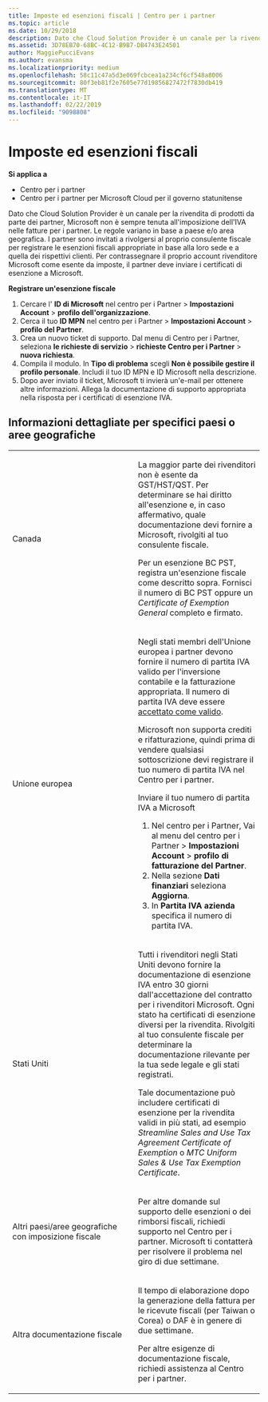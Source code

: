 ```yaml
---
title: Imposte ed esenzioni fiscali | Centro per i partner
ms.topic: article
ms.date: 10/29/2018
description: Dato che Cloud Solution Provider è un canale per la rivendita di prodotti da parte dei partner, Microsoft non è sempre tenuta all'imposizione dell'IVA nelle fatture per i partner.
ms.assetid: 3D78EB70-68BC-4C12-B9B7-DB4743E24501
author: MaggiePucciEvans
ms.author: evansma
ms.localizationpriority: medium
ms.openlocfilehash: 58c11c47a5d3e069fcbcea1a234cf6cf548a8006
ms.sourcegitcommit: 80f3eb81f2e7605e77d19856827472f7830db419
ms.translationtype: MT
ms.contentlocale: it-IT
ms.lasthandoff: 02/22/2019
ms.locfileid: "9098808"
---
```

# <a name="tax-and-tax-exemptions"></a>Imposte ed esenzioni fiscali

**Si applica a**

-  Centro per i partner
-  Centro per i partner per Microsoft Cloud per il governo statunitense


Dato che Cloud Solution Provider è un canale per la rivendita di prodotti da parte dei partner, Microsoft non è sempre tenuta all'imposizione dell'IVA nelle fatture per i partner. Le regole variano in base a paese e/o area geografica. I partner sono invitati a rivolgersi al proprio consulente fiscale per registrare le esenzioni fiscali appropriate in base alla loro sede e a quella dei rispettivi clienti. Per contrassegnare il proprio account rivenditore Microsoft come esente da imposte, il partner deve inviare i certificati di esenzione a Microsoft.

**Registrare un'esenzione fiscale**

1.  Cercare l' **ID di Microsoft** nel centro per i Partner &gt; **Impostazioni Account** &gt; **profilo dell'organizzazione**.
2.  Cerca il tuo **ID MPN** nel centro per i Partner &gt; **Impostazioni Account** &gt; **profilo del Partner**.
3.  Crea un nuovo ticket di supporto. Dal menu di Centro per i Partner, seleziona **le richieste di servizio** &gt; **richieste Centro per i Partner** &gt; **nuova richiesta**.
4.  Compila il modulo. In **Tipo di problema** scegli **Non è possibile gestire il profilo personale**. Includi il tuo ID MPN e ID Microsoft nella descrizione.
5.  Dopo aver inviato il ticket, Microsoft ti invierà un'e-mail per ottenere altre informazioni. Allega la documentazione di supporto appropriata nella risposta per i certificati di esenzione IVA.

## <a name="details-by-countryregion"></a>Informazioni dettagliate per specifici paesi o aree geografiche


<table>
<colgroup>
<col width="50%" />
<col width="50%" />
</colgroup>
<tbody>
<tr class="odd">
<td>Canada</td>
<td><p>La maggior parte dei rivenditori non è esente da GST/HST/QST. Per determinare se hai diritto all'esenzione e, in caso affermativo, quale documentazione devi fornire a Microsoft, rivolgiti al tuo consulente fiscale.</p>
<p>Per un esenzione BC PST, registra un'esenzione fiscale come descritto sopra. Fornisci il numero di BC PST oppure un <em>Certificate of Exemption General</em> completo e firmato.</p></td>
</tr>
<tr class="even">
<td>Unione europea</td>
<td><p>Negli stati membri dell'Unione europea i partner devono fornire il numero di partita IVA valido per l'inversione contabile e la fatturazione appropriata. Il numero di partita IVA deve essere <a href="https://go.microsoft.com/fwlink/p/?LinkId=808160" data-raw-source="[accepted as valid](https://go.microsoft.com/fwlink/p/?LinkId=808160)">accettato come valido</a>.</p>
<p>Microsoft non supporta crediti e rifatturazione, quindi prima di vendere qualsiasi sottoscrizione devi registrare il tuo numero di partita IVA nel Centro per i partner.</p>
<p>Inviare il tuo numero di partita IVA a Microsoft</strong></p>
<ol>
<li>Nel centro per i Partner, Vai al menu del centro per i Partner &gt; <strong>Impostazioni Account</strong> &gt; <strong>profilo di fatturazione del Partner</strong>.</li>
<li>Nella sezione <strong>Dati finanziari</strong> seleziona <strong>Aggiorna</strong>.</li>
<li>In <strong>Partita IVA azienda</strong> specifica il numero di partita IVA.</li>
</ol></td>
</tr>
<tr class="odd">
<td>Stati Uniti</td>
<td><p>Tutti i rivenditori negli Stati Uniti devono fornire la documentazione di esenzione IVA entro 30 giorni dall'accettazione del contratto per i rivenditori Microsoft. Ogni stato ha certificati di esenzione diversi per la rivendita. Rivolgiti al tuo consulente fiscale per determinare la documentazione rilevante per la tua sede legale e gli stati registrati.</p>
<p>Tale documentazione può includere certificati di esenzione per la rivendita validi in più stati, ad esempio <em>Streamline Sales and Use Tax Agreement Certificate of Exemption</em> o <em>MTC Uniform Sales &amp; Use Tax Exemption Certificate</em>.</p></td>
</tr>
<tr class="even">
<td>Altri paesi/aree geografiche con imposizione fiscale</td>
<td><p>Per altre domande sul supporto delle esenzioni o dei rimborsi fiscali, richiedi supporto nel Centro per i partner. Microsoft ti contatterà per risolvere il problema nel giro di due settimane.</p></td>
</tr>
<tr class="odd">
<td>Altra documentazione fiscale</td>
<td><p>Il tempo di elaborazione dopo la generazione della fattura per le ricevute fiscali (per Taiwan o Corea) o DAF è in genere di due settimane.</p>
<p>Per altre esigenze di documentazione fiscale, richiedi assistenza al Centro per i partner.</p></td>
</tr>
</tbody>
</table>

 

 

 




